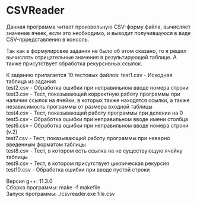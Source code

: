 # CSVReader
Данная программа читает произвольную CSV-форму файла, вычисляет значение ячеек, если это необходимо, и выводит получившуюся в виде CSV-прредставления в консоль.

Так как в формулировке задания не было об этом сказано, то я решил вычислять отрицательные значения в результирующей таблице. А также присутствует обработка рекурсивных ссылок.

К заданию прилагается 10 тестовых файлов:
test1.csv - Исходная таблица из задания  
test2.csv - Обработка ошибки при неправильном вводе номера строки  
test3.csv - Тест, показывающий корректную работу программы при наличии ссылок на ячейки, в которых также находятся ссылки, а также  независимость программы от размера входной таблицы  
test4.csv - Тест, показывающий работу программы при делении на 0  
test5.csv - Обработка ошибки при неправильном вводе имени столбца  
test6.csv - Обработка ошибки при неправильном вводе номера строки (v.2)  
test7.csv - Тест, показывающий работу программы при неверно введенным форматом таблицы  
test8.csv - Тест, в котором есть ссылка на не существующую ячейку таблицы  
test9.csv - Тест, в котором присутствует циклическая рекурсия  
test10.csv - Обработка ошибки при вводе пустой строки  

Версия g++: 11.3.0  
Сборка программы: make -f makefile  
Запуск программы: ./csvreader.exe file.csv  